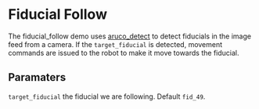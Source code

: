 
# Fiducial Follow

The fiducial_follow demo uses [aruco_detect](http://wiki.ros.org/aruco_detect)
to detect fiducials in the image feed from a camera.  If the `target_fiducial`
is detected, movement commands are issued to the robot to make it move towards
the fiducial.


## Paramaters

`target_fiducial` the fiducial we are following. Default `fid_49`.
